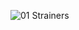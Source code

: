 ![01 Strainers](https://user-images.githubusercontent.com/87890409/200104927-095c3eda-05a5-455e-9c95-c66281b9f2ae.gif)

